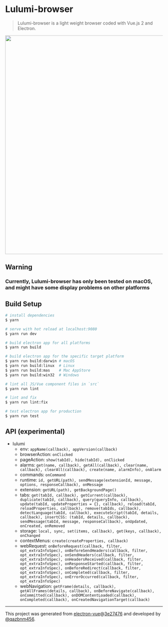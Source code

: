 # Lulumi-browser

> Lulumi-browser is a light weight browser coded with Vue.js 2 and Electron.

<p align="center">
  <a href="http://i.imgur.com/bvmh77u.png" target="_blank">
    <img src="http://i.imgur.com/bvmh77u.png" width="700px">
  </a>
</p>

## Warning

### Currently, Lulumi-browser has only been tested on macOS, and might have some display problems on other platforms

## Build Setup

``` bash
# install dependencies
$ yarn

# serve with hot reload at localhost:9080
$ yarn run dev

# build electron app for all platforms
$ yarn run build

# build electron app for the specific target platform
$ yarn run build:darwin # macOS
$ yarn run build:linux  # Linux
$ yarn run build:mas    # Mac AppStore
$ yarn run build:win32  # Windows

# lint all JS/Vue component files in `src`
$ yarn run lint

# lint and fix
$ yarn run lint:fix

# test electron app for production
$ yarn run test
```

## API (experimental)

- lulumi
  * env: `appName(callback), appVersion(callback)`
  * browserAction: `onClicked`
  * pageAction: `show(tabId), hide(tabId), onClicked`
  * alarms: `get(name, callback), getAll(callback), clear(name, callback), clearAll(callback), create(name, alarmInfo), onAlarm`
  * commands: `onCommand`
  * runtime: `id, getURL(path), sendMessage(extensionId, message, options, responseCallback), onMessage`
  * extension: `getURL(path), getBackgroundPage()`
  * tabs: `get(tabId, callback), getCurrent(callback), duplicate(tabId, callback), query(queryInfo, callback), update(tabId, updateProperties = {}, callback), reload(tabId, reloadProperties, callback), remove(tabIds, callback), detectLanguage(tabId, callback), executeScript(tabId, details, callback), insertCSS: (tabId, details, callback), sendMessage(tabId, message, responseCallback), onUpdated, onCreated, onRemoved`
  * storage: `local, sync, set(items, callback), get(keys, callback), onChanged`
  * contextMenus: `create(createProperties, callback)`
  * webRequest: `onBeforeRequest(callback, filter, opt_extraInfoSpec), onBeforeSendHeaders(callback, filter, opt_extraInfoSpec), onSendHeaders(callback, filter, opt_extraInfoSpec), onHeadersReceived(callback, filter, opt_extraInfoSpec), onResponseStarted(callback, filter, opt_extraInfoSpec), onBeforeRedirect(callback, filter, opt_extraInfoSpec), onCompleted(callback, filter, opt_extraInfoSpec), onErrorOccurred(callback, filter, opt_extraInfoSpec)`
  * webNavigation: `getFrame(details, callback), getAllFrames(details, callback), onBeforeNavigate(callback), onCommitted(callback), onDOMContentLoaded(callback), onCompleted(callback), onCreatedNavigationTarget(callback)`

---

This project was generated from [electron-vue](https://github.com/SimulatedGREG/electron-vue)@[3e27476](https://github.com/SimulatedGREG/electron-vue/commit/3e2747641ecfbcdbfd182ee098ca4344cf25adcc) and developed by [@qazbnm456](https://github.com/qazbnm456).
